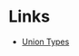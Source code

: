 # Links

- [Union Types](https://www.typescriptlang.org/docs/handbook/2/everyday-types.html#union-types)
